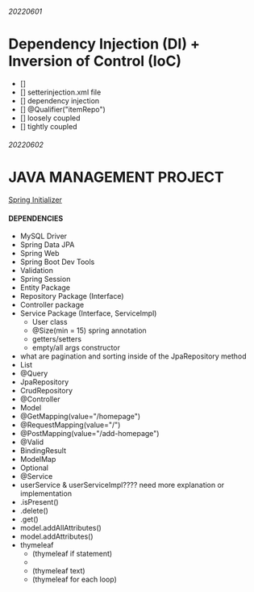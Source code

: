 ###### 20220601

# Dependency Injection (DI) + Inversion of Control (IoC)

- [] <bean></bean>
- [] setterinjection.xml file
- [] dependency injection
- [] @Qualifier("itemRepo")
- [] loosely coupled
- [] tightly coupled

###### 20220602

# JAVA MANAGEMENT PROJECT

[Spring Initializer](start.spring.io)

#### DEPENDENCIES

- MySQL Driver
- Spring Data JPA
- Spring Web
- Spring Boot Dev Tools
- Validation
- Spring Session
- Entity Package
- Repository Package (Interface)
- Controller package
- Service Package (Interface, ServiceImpl)
  - User class
  - @Size(min = 15) spring annotation
  - getters/setters
  - empty/all args constructor
- what are pagination and sorting inside of the JpaRepository method
- List
- @Query
- JpaRepository
- CrudRepository
- @Controller
- Model
- @GetMapping(value="/homepage")
- @RequestMapping(value="/")
- @PostMapping(value="/add-homepage")
- @Valid
- BindingResult
- ModelMap
- Optional
- @Service
- userService & userServiceImpl???? need more explanation or implementation
- .isPresent()
- .delete()
- .get()
- model.addAllAttributes()
- model.addAttributes()
- thymeleaf
  - <tr th:if="${#lists.isEmpty(userEntity)}"></tr> (thymeleaf if statement)
  - <td colspan="7"></td>
  - <td th:text="${userEntity.username}"></td> (thymeleaf text)
  - <tr th:each="userEntity : ${userEntity}"> (thymeleaf for each loop)

